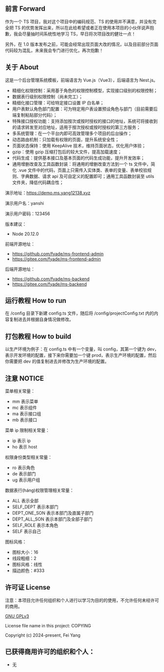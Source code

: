 ## 前言 Forward

作为一个 TS 项目，我对这个项目中的编码规范、TS 的使用并不满意，并没有完全把 TS 的优势发挥出来，所以在此给希望或者正在使用本项目的小伙伴说声抱歉，我会尽量抽时间系统性地学习 TS，早日将次项目改的健壮一点！

另外，在 1.0 版本发布之前，可能会经常出现页面大改的情况，以及目前部分页面代码较为混乱，未来我会专门进行优化，再次抱歉！

## 关于 About

这是一个后台管理系统模板，前端语言为 Vue.js（Vue3），后端语言为 Nest.js。

- 精细化权限控制：采用基于角色的权限控制模型，实现接口级别的权限控制；
- 数据表行级别权限控制（尚未完工）；
- 精细化接口管理：可给特定接口设置 IP 白名单；
- 用户表默认角色部门配置：可为特定用户表设置预设角色与部门（目前需要后端复制粘贴部分代码）；
- 特殊接口授权功能：支持添加按次或按时授权的接口的地址，系统可将接收到的请求转发至对应地址，适用于按次授权或按时授权的第三方服务；
- 多系统管理：在一个平台内即可高效管理多个项目的后台操作；
- 动态路由机制：只加载有权限的页面，提升系统安全性；
- 页面状态保持：使用 KeepAlive 技术，维持页面状态，优化用户体验；
- gzip：使用 gzip 压缩打包后的较大文件，提高加载速度；
- 代码生成：提供基本接口及基本页面的代码生成功能，提升开发效率；
- 通用增删改查及工具函数封装：将通用的增删改查方法到一个 ts 文件中，简化 .vue 文件中的代码，页面上只需传入实体类、表单的变量、表单校验规则、字典数据、请求 api 及可自定义的配置即可；通用工具函数封装至 utils 文件夹，降低代码耦合性；

演示地址：https://demo.ms.yang12138.xyz

演示用户名：yanshi

演示用户密码：123456

版本建议：
- Node 20.12.0

前端开源地址：
- https://github.com/fyade/ms-frontend-admin
- https://gitee.com/fyade/ms-frontend-admin

后端开源地址：
- https://github.com/fyade/ms-backend
- https://gitee.com/fyade/ms-backend

## 运行教程 How to run

在 /config 目录下新建 config.ts 文件，随后将 /config/projectConfig.txt 内的内容复制进去并根据自身情况做修改。

## 打包教程 How to build

以生产环境为例子：在 config.ts 中有一个变量，叫 config，其第一个键为 dev，表示开发环境的配置，接下来你需要加一个键 prod，表示生产环境的配置，然后你需要把 dev 的值复制进去并修改为生产环境的配置。

## 注意 NOTICE

菜单相关常量：
* mm 表示菜单
* mc 表示组件
* ma 表示接口组
* mb 表示接口

菜单 ip 限制相关常量：
* ip 表示 ip
* ho 表示 host

权限身份类型相关常量：
* ro 表示角色
* de 表示部门
* ug 表示用户组

数据表行(háng)权限管理相关常量：
* ALL 表示全部
* SELF_DEPT 表示本部门
* DEPT_ONE_SON 表示本部门及直属子部门
* DEPT_ALL_SON 表示本部门及全部子部门
* SELF_ROLE 表示本角色
* SELF 表示自己

图标风格：
* 图标大小：16
* 线段粗细：2
* 图标风格：线性
* 描边颜色：#333

## 许可证 License

注意：本项目允许任何组织和个人进行以学习为目的的使用，不允许任何未经许可的商用。

[GNU GPLv3](https://www.gnu.org/licenses/gpl-3.0.txt)

License file name in this project: COPYING

Copyright (c) 2024-present, Fei Yang

## 已获得商用许可的组织和个人：

- 无
